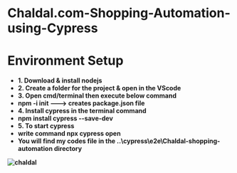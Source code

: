 # Chaldal.com-Shopping-Automation-using-Cypress
# Environment Setup
<ul>
<li><b>1. Download & install nodejs</b></li>
<li><b>2. Create a folder for the project & open in the VScode<b></li>
<li><b>3. Open cmd/terminal then execute below command</b></li>
<li>npm -i init ---> creates package.json file</li>
<li><b>4. Install cypress in the terminal command</b></li>
<li>npm install cypress --save-dev</li>
<li><b>5. To start cypress</b></li>
<li>write command npx cypress open</li>
<li>You will find my codes file in the ..\cypress\e2e\Chaldal-shopping-automation directory</li>
</ul>

![chaldal](https://github.com/Zahid-H/Chaldal.com-Shopping-Automation-using-Cypress/assets/83463788/43953fac-1a90-43de-a54d-f7f403b2a350)

